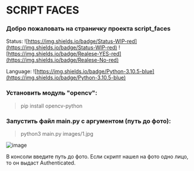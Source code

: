 # SCRIPT FACES

### Добро пожаловать на страничку проекта script_faces

Status: ![https://img.shields.io/badge/Status-WIP-red](https://img.shields.io/badge/Status-WIP-red) ![https://img.shields.io/badge/Realese-YES-red](https://img.shields.io/badge/Realese-No-red)

Language: ![https://img.shields.io/badge/Python-3.10.5-blue](https://img.shields.io/badge/Python-3.10.5-blue)

### Установить модуль "opencv":
> pip install opencv-python

### Запустить файл main.py с аргументом (путь до фото):
> python3 main.py images/1.jpg

![image](https://user-images.githubusercontent.com/64857946/163720551-68753f55-a59d-45b9-ba5d-8b4d1a2836b3.png)

В консоли введите путь до фото.
Если скрипт нашел на фото одно лицо, то он выдаст Authenticated.
